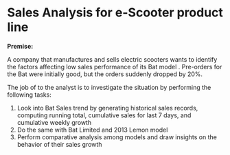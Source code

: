 # Sales Analysis for e-Scooter product line

**Premise:**

A company that manufactures and sells electric scooters wants to identify the factors affecting low sales performance of its Bat model . Pre-orders for the Bat were initially good, but the orders suddenly dropped by 20%. 

The job of to the analyst is to investigate the situation by performing the following tasks:

  1. Look into Bat Sales trend by generating historical sales records, computing running total, cumulative sales for last 7 days, and cumulative weekly growth  
  2. Do the same with Bat Limited and 2013 Lemon model
  3. Perform comparative analysis among models and draw insights on the behavior of their sales growth

